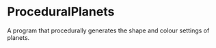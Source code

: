 # ProceduralPlanets

A program that procedurally generates the shape and colour settings of planets. 
